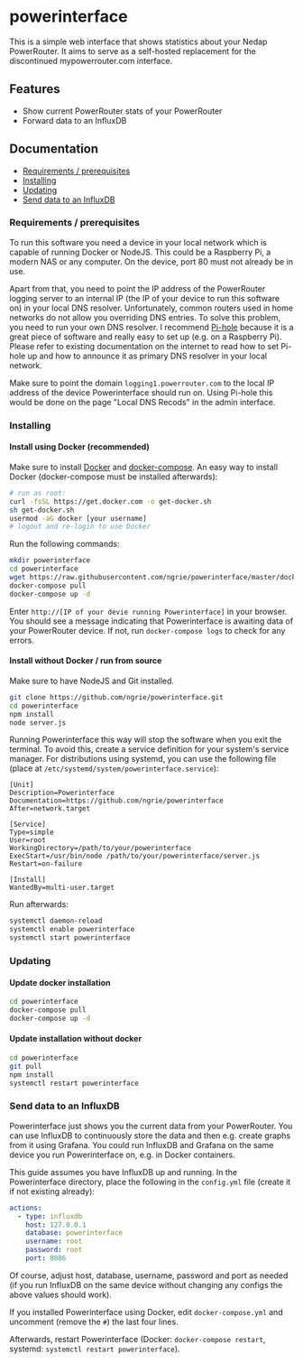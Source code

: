 # powerinterface

This is a simple web interface that shows statistics about your Nedap PowerRouter. It aims to serve as a self-hosted replacement for the discontinued mypowerrouter.com interface.

## Features

- Show current PowerRouter stats of your PowerRouter
- Forward data to an InfluxDB

## Documentation

- [Requirements / prerequisites](#requirements--prerequisites)
- [Installing](#installing)
- [Updating](#updating)
- [Send data to an InfluxDB](#send-data-to-an-influxdb)

### Requirements / prerequisites

To run this software you need a device in your local network which is capable of running Docker or NodeJS. This could be a Raspberry Pi, a modern NAS or any computer. On the device, port 80 must not already be in use.

Apart from that, you need to point the IP address of the PowerRouter logging server to an internal IP (the IP of your device to run this software on) in your local DNS resolver. Unfortunately, common routers used in home networks do not allow you overriding DNS entries. To solve this problem, you need to run your own DNS resolver. I recommend [Pi-hole](https://pi-hole.net) because it is a great piece of software and really easy to set up (e.g. on a Raspberry Pi). Please refer to existing documentation on the internet to read how to set Pi-hole up and how to announce it as primary DNS resolver in your local network.

Make sure to point the domain `logging1.powerrouter.com` to the local IP address of the device Powerinterface should run on. Using Pi-hole this would be done on the page "Local DNS Recods" in the admin interface.

### Installing

#### Install using Docker (recommended)

Make sure to install [Docker](https://docs.docker.com/engine/install/) and [docker-compose](https://docs.docker.com/compose/install/). An easy way to install Docker (docker-compose must be installed afterwards):

```bash
# run as root:
curl -fsSL https://get.docker.com -o get-docker.sh
sh get-docker.sh
usermod -aG docker [your username]
# logout and re-login to use Docker
```

Run the following commands:

```bash
mkdir powerinterface
cd powerinterface
wget https://raw.githubusercontent.com/ngrie/powerinterface/master/docker-compose.yml
docker-compose pull
docker-compose up -d
```

Enter `http://[IP of your devie running Powerinterface]` in your browser. You should see a message indicating that Powerinterface is awaiting data of your PowerRouter device. If not, run `docker-compose logs` to check for any errors.

#### Install without Docker / run from source

Make sure to have NodeJS and Git installed.

```bash
git clone https://github.com/ngrie/powerinterface.git
cd powerinterface
npm install
node server.js
```

Running Powerinterface this way will stop the software when you exit the terminal. To avoid this, create a service definition for your system's service manager. For distributions using systemd, you can use the following file (place at `/etc/systemd/system/powerinterface.service`):

```
[Unit]
Description=Powerinterface
Documentation=https://github.com/ngrie/powerinterface
After=network.target

[Service]
Type=simple
User=root
WorkingDirectory=/path/to/your/powerinterface
ExecStart=/usr/bin/node /path/to/your/powerinterface/server.js
Restart=on-failure

[Install]
WantedBy=multi-user.target
```

Run afterwards:

```bash
systemctl daemon-reload
systemctl enable powerinterface
systemctl start powerinterface
```

### Updating

#### Update docker installation

```bash
cd powerinterface
docker-compose pull
docker-compose up -d
```

#### Update installation without docker

```bash
cd powerinterface
git pull
npm install
systemctl restart powerinterface
```

### Send data to an InfluxDB

Powerinterface just shows you the current data from your PowerRouter. You can use InfluxDB to continuously store the data and then e.g. create graphs from it using Grafana. You could run InfluxDB and Grafana on the same device you run Powerinterface on, e.g. in Docker containers.

This guide assumes you have InfluxDB up and running. In the Powerinterface directory, place the following in the `config.yml` file (create it if not existing already):

```yaml
actions:
  - type: influxdb
    host: 127.0.0.1
    database: powerinterface
    username: root
    password: root
    port: 8086
```

Of course, adjust host, database, username, password and port as needed (if you run InfluxDB on the same device without changing any configs the above values should work).

If you installed Powerinterface using Docker, edit `docker-compose.yml` and uncomment (remove the `#`) the last four lines.

Afterwards, restart Powerinterface (Docker: `docker-compose restart`, systemd: `systemctl restart powerinterface`).
